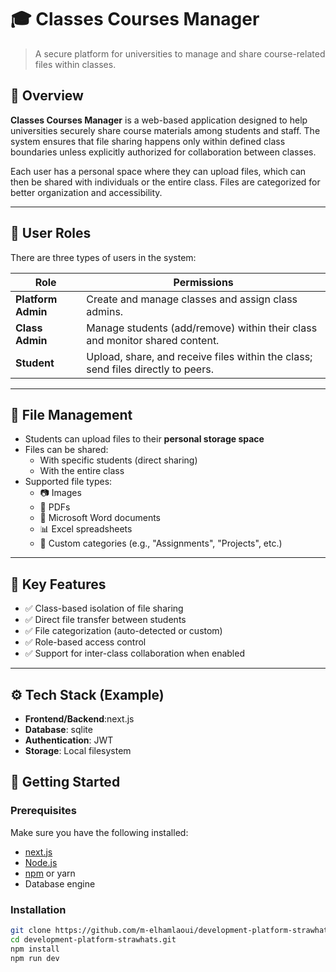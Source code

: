 # 🎓 Classes Courses Manager

> A secure platform for universities to manage and share course-related files within classes.

## 📘 Overview

**Classes Courses Manager** is a web-based application designed to help universities securely share course materials among students and staff. The system ensures that file sharing happens only within defined class boundaries unless explicitly authorized for collaboration between classes.

Each user has a personal space where they can upload files, which can then be shared with individuals or the entire class. Files are categorized for better organization and accessibility.

---

## 🔐 User Roles

There are three types of users in the system:

| Role | Permissions |
|------|-------------|
| **Platform Admin** | Create and manage classes and assign class admins. |
| **Class Admin** | Manage students (add/remove) within their class and monitor shared content. |
| **Student** | Upload, share, and receive files within the class; send files directly to peers. |

---

## 📁 File Management

- Students can upload files to their **personal storage space**
- Files can be shared:
  - With specific students (direct sharing)
  - With the entire class
- Supported file types:
  - 📷 Images
  - 📄 PDFs
  - 💼 Microsoft Word documents
  - 📊 Excel spreadsheets
  - 📁 Custom categories (e.g., "Assignments", "Projects", etc.)

---

## 🧩 Key Features

- ✅ Class-based isolation of file sharing
- ✅ Direct file transfer between students
- ✅ File categorization (auto-detected or custom)
- ✅ Role-based access control
- ✅ Support for inter-class collaboration when enabled

---

## ⚙️ Tech Stack (Example)


- **Frontend/Backend**:next.js
- **Database**: sqlite
- **Authentication**: JWT
- **Storage**: Local filesystem

## 🚀 Getting Started

### Prerequisites

Make sure you have the following installed:

- [next.js](https://nextjs.org/)
- [Node.js](https://nodejs.org/)
- [npm](https://www.npmjs.com/)  or yarn
- Database engine

### Installation 

```bash
git clone https://github.com/m-elhamlaoui/development-platform-strawhats.git
cd development-platform-strawhats.git
npm install
npm run dev
